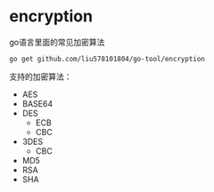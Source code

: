 # encryption

go语言里面的常见加密算法


```
go get github.com/liu578101804/go-tool/encryption
```


支持的加密算法：

- AES
- BASE64
- DES
    - ECB
    - CBC
- 3DES
    - CBC
- MD5
- RSA
- SHA